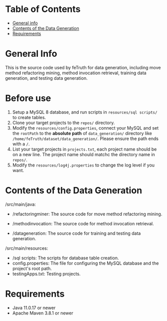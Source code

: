 # Table of Contents

- [General info](#general-info)
- [Contents of the Data Generation](#contents-of-the-data-generation)
- [Requirements](#requirements)

# General Info

This is the source code used by feTruth for data generation, including move method refactoring mining, method invocation retrieval, training data generation, and testing data generation.

# Before use

1. Setup a MySQL 8 database, and run scripts in `resources/sql scripts/` to create tables.
2. Clone your target projects to the `repos/` directory.
3. Modify the `resources/config.properties`, connect your MySQL and set the `rootPath` to the 
**absolute path** of `data_generation/` directory like `/home/feTruth/dataset/data_generation/`. Please ensure the path ends with a `/`.
4. List your target projects in `projects.txt`, each project name should be on a new line. The project name should matchc the directory name in `repos/`.
5. Modify the `resources/log4j.properties` to change the log level if you want.

# Contents of the Data Generation

/src/main/java:

- /refactoringminer: The source code for move method refactoring mining.

- /methodinvocation: The source code for method invocation retrieval.

- /datageneration: The source code for training and testing data generation.

/src/main/resources:

- /sql scripts: The scripts for database table creation.
- config.properties: The file for configuring the MySQL database and the project's root path.
- testingApps.txt: Testing projects.

# Requirements

- Java 11.0.17 or newer
- Apache Maven 3.8.1 or newer
